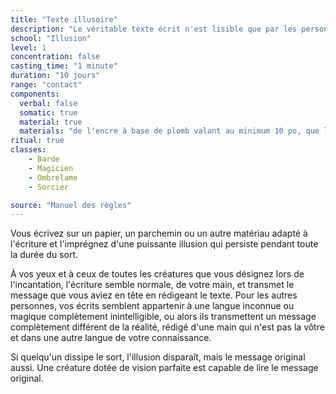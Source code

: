 ```yaml
---
title: "Texte illusoire"
description: "Le véritable texte écrit n'est lisible que par les personnes désignées."
school: "Illusion"
level: 1
concentration: false
casting_time: "1 minute"
duration: "10 jours"
range: "contact"
components:
  verbal: false
  somatic: true
  material: true
  materials: "de l'encre à base de plomb valant au minimum 10 po, que le sort consume"
ritual: true
classes:
    - Barde
    - Magicien
    - Ombrelame
    - Sorcier

source: "Manuel des règles"
---
```

Vous écrivez sur un papier, un parchemin ou un autre matériau adapté à l'écriture et l'imprégnez d'une puissante illusion qui persiste pendant toute la durée du sort.

À vos yeux et à ceux de toutes les créatures que vous désignez lors de l'incantation, l'écriture semble normale, de votre main, et transmet le message que vous aviez en tête en rédigeant le texte. Pour les autres personnes, vos écrits semblent appartenir à une langue inconnue ou magique complètement inintelligible, ou alors ils transmettent un message complètement différent de la réalité, rédigé d'une main qui n'est pas la vôtre et dans une autre langue de votre connaissance.

Si quelqu'un dissipe le sort, l'illusion disparaît, mais le message original aussi. Une créature dotée de vision parfaite est capable de lire le message original.
